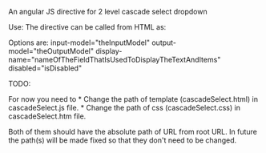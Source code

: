 An angular JS directive for 2 level cascade select dropdown

Use:
The directive can be called from HTML as: <cascade-select></cascade-select>

Options are:
    input-model="theInputModel"
    output-model="theOutputModel"
    display-name="nameOfTheFieldThatIsUsedToDisplayTheTextAndItems"
    disabled="isDisabled"
    
TODO:

For now you need to 
    * Change the path of template (cascadeSelect.html) in cascadeSelect.js file.
    * Change the path of css (cascadeSelect.css) in cascadeSelect.htm file.
     
Both of them should have the absolute path of URL from root URL.
In future the path(s) will be made fixed so that they don't need to be changed. 
